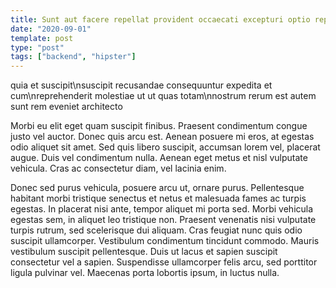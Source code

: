 ```yaml
---
title: Sunt aut facere repellat provident occaecati excepturi optio reprehenderit
date: "2020-09-01"
template: post
type: "post"
tags: ["backend", "hipster"]
---
```


quia et suscipit\nsuscipit recusandae consequuntur expedita et cum\nreprehenderit molestiae ut ut quas totam\nnostrum rerum est autem sunt rem eveniet architecto

Morbi eu elit eget quam suscipit finibus. Praesent condimentum congue justo vel auctor. Donec quis arcu est. Aenean posuere mi eros, at egestas odio aliquet sit amet. Sed quis libero suscipit, accumsan lorem vel, placerat augue. Duis vel condimentum nulla. Aenean eget metus et nisl vulputate vehicula. Cras ac consectetur diam, vel lacinia enim.

Donec sed purus vehicula, posuere arcu ut, ornare purus. Pellentesque habitant morbi tristique senectus et netus et malesuada fames ac turpis egestas. In placerat nisi ante, tempor aliquet mi porta sed. Morbi vehicula egestas sem, in aliquet leo tristique non. Praesent venenatis nisi vulputate turpis rutrum, sed scelerisque dui aliquam. Cras feugiat nunc quis odio suscipit ullamcorper. Vestibulum condimentum tincidunt commodo. Mauris vestibulum suscipit pellentesque. Duis ut lacus et sapien suscipit consectetur vel a sapien. Suspendisse ullamcorper felis arcu, sed porttitor ligula pulvinar vel. Maecenas porta lobortis ipsum, in luctus nulla.
